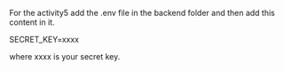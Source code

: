 For the activity5 add the .env file in the backend folder and then add this content in it.

SECRET_KEY=xxxx

where xxxx is your secret key.
